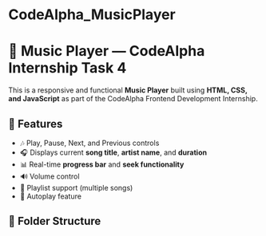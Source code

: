 # CodeAlpha_MusicPlayer
# 🎵 Music Player — CodeAlpha Internship Task 4

This is a responsive and functional **Music Player** built using **HTML, CSS, and JavaScript** as part of the CodeAlpha Frontend Development Internship.

## 🔧 Features

- 🎶 Play, Pause, Next, and Previous controls
- 🎧 Displays current **song title**, **artist name**, and **duration**
- 📊 Real-time **progress bar** and **seek functionality**
- 🔊 Volume control
- 📃 Playlist support (multiple songs)
- 🔁 Autoplay feature

## 📂 Folder Structure

